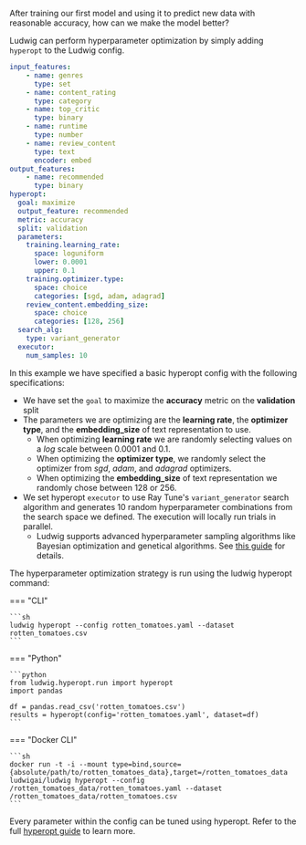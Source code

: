 After training our first model and using it to predict new data with reasonable accuracy, how can we make the model
better?

Ludwig can perform hyperparameter optimization by simply adding `hyperopt` to the Ludwig config.

```yaml title="rotten_tomatoes.yaml"
input_features:
    - name: genres
      type: set
    - name: content_rating
      type: category
    - name: top_critic
      type: binary
    - name: runtime
      type: number
    - name: review_content
      type: text
      encoder: embed
output_features:
    - name: recommended
      type: binary
hyperopt:
  goal: maximize
  output_feature: recommended
  metric: accuracy
  split: validation
  parameters:
    training.learning_rate:
      space: loguniform
      lower: 0.0001
      upper: 0.1
    training.optimizer.type:
      space: choice
      categories: [sgd, adam, adagrad]
    review_content.embedding_size:
      space: choice
      categories: [128, 256]
  search_alg:
    type: variant_generator
  executor:
    num_samples: 10
```

In this example we have specified a basic hyperopt config with the following specifications:

* We have set the `goal` to maximize the **accuracy** metric on the **validation** split
* The parameters we are optimizing are the **learning rate**, the **optimizer type**, and the **embedding_size** of text representation to use.
  * When optimizing **learning rate** we are randomly selecting values on a *log* scale between 0.0001 and 0.1.
  * When optimizing the **optimizer type**, we randomly select the optimizer from *sgd*, *adam*, and *adagrad* optimizers.
  * When optimizing the **embedding_size** of text representation we randomly chose between 128 or 256.
* We set hyperopt `executor` to use Ray Tune's `variant_generator` search algorithm and generates 10 random hyperparameter combinations from the search space we defined.  The execution will locally run trials in parallel.
  * Ludwig supports advanced hyperparameter sampling algorithms like Bayesian optimization and genetical algorithms. See [this guide](../../configuration/hyperparameter_optimization/#hyperopt-configuration-parameters) for details.

The hyperparameter optimization strategy is run using the ludwig hyperopt command:

=== "CLI"

    ```sh
    ludwig hyperopt --config rotten_tomatoes.yaml --dataset rotten_tomatoes.csv
    ```

=== "Python"

    ```python
    from ludwig.hyperopt.run import hyperopt
    import pandas

    df = pandas.read_csv('rotten_tomatoes.csv')
    results = hyperopt(config='rotten_tomatoes.yaml', dataset=df)
    ```

=== "Docker CLI"

    ```sh
    docker run -t -i --mount type=bind,source={absolute/path/to/rotten_tomatoes_data},target=/rotten_tomatoes_data ludwigai/ludwig hyperopt --config /rotten_tomatoes_data/rotten_tomatoes.yaml --dataset /rotten_tomatoes_data/rotten_tomatoes.csv
    ```

Every parameter within the config can be tuned using hyperopt. Refer to the full [hyperopt guide](../../configuration/hyperparameter_optimization) to learn more.
